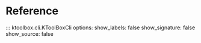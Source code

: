 # Reference

::: ktoolbox.cli.KToolBoxCli
    options:
        show_labels: false
        show_signature: false
        show_source: false
